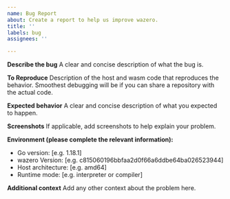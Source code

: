 ```yaml
---
name: Bug Report
about: Create a report to help us improve wazero.
title: ''
labels: bug
assignees: ''

---
```


**Describe the bug**
A clear and concise description of what the bug is.

**To Reproduce**
Description of the host and wasm code that reproduces the behavior.
Smoothest debugging will be if you can share a repository with the
actual code.

**Expected behavior**
A clear and concise description of what you expected to happen.

**Screenshots**
If applicable, add screenshots to help explain your problem.

**Environment (please complete the relevant information):**
- Go version: [e.g. 1.18.1]
- wazero Version: [e.g. c815060196bbfaa2d0f66a6ddbe64ba026523944]
- Host architecture: [e.g. amd64]
- Runtime mode: [e.g. interpreter or compiler]

**Additional context**
Add any other context about the problem here.
